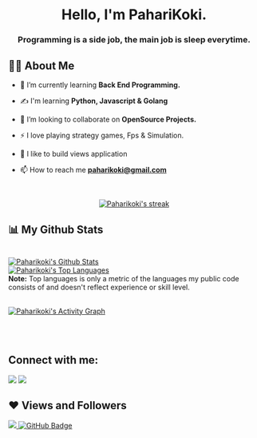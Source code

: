 
<h1 align="center">Hello, I'm PahariKoki.</h1>
<h3 align="center">Programming is a side job, the main job is sleep everytime.</h3>


## 🙋‍♂️ About Me

- 🌱 I’m currently learning **Back End Programming.**

- :writing_hand: I'm learning **Python, Javascript & Golang**

- 👯 I’m looking to collaborate on **OpenSource Projects.**

- ⚡ I love playing strategy games, Fps & Simulation.

- :art: I like to build views application

- 📫 How to reach me **paharikoki@gmail.com**

<br/>

<p align="center">
    <a href="https://github.com/paharikoki/github-readme-streak-stats">
        <img title="🔥 Get streak stats for your profile at git.io/streak-stats" alt="Paharikoki's streak" src="https://github-readme-streak-stats.herokuapp.com/?user=paharikoki&theme=black-ice&hide_border=true&stroke=0000&background=060A0CD0"/>
    </a>
</p>

## 📊 My Github Stats

  <br/>
    <a href="https://github.com/paharikoki/github-readme-stats"><img alt="Paharikoki's Github Stats" src="https://github-readme-stats.vercel.app/api?username=paharikoki&show_icons=true&count_private=true&theme=react&hide_border=true&bg_color=0D1117" /></a>
    
<br>
  <a href="https://github.com/paharikoki/github-readme-stats"><img alt="Paharikoki's Top Languages" src="https://github-readme-stats.vercel.app/api/top-langs/?username=paharikoki&langs_count=8&count_private=true&layout=compact&theme=react&hide_border=true&bg_color=0D1117" /></a>
  <br/>
  <b>Note:</b> Top languages is only a metric of the languages my public code consists of and doesn't reflect experience or skill level.


<br/>
<br/>

<a href="https://github.com/paharikoki/github-readme-activity-graph"><img alt="Paharikoki's Activity Graph" src="https://activity-graph.herokuapp.com/graph?username=paharikoki&bg_color=0D1117&color=5BCDEC&line=5BCDEC&point=FFFFFF&hide_border=true" /></a>

<br/>
<br/>

## Connect with me:
<p align="left">

 <a href = "https://www.instagram.com/ahmadalan28/"><img src="https://img.icons8.com/fluent/48/000000/instagram-new.png"/></a>
 <a href = "https://web.facebook.com/people/Ahmad-Alan/100009959614136/"><img src="https://img.icons8.com/fluent/48/000000/facebook-new.png"/></a>

</p>

## ❤ Views and Followers
<a href="https://github.com/Meghna-DAS/github-profile-views-counter">
    <img src="https://komarev.com/ghpvc/?username=paharikoki">
</a>
<a href="https://github.com/paharikoki?tab=followers"><img src="https://img.shields.io/github/followers/paharikoki?label=Followers&style=social" alt="GitHub Badge"></a>
